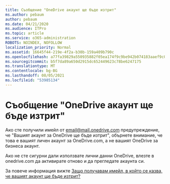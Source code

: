 ```yaml
---
title: Съобщение "OneDrive акаунт ще бъде изтрит"
ms.author: pebaum
author: pebaum
ms.date: 04/21/2020
ms.audience: ITPro
ms.topic: article
ms.service: o365-administration
ROBOTS: NOINDEX, NOFOLLOW
localization_priority: Normal
ms.assetid: 16645f44-219e-4f2a-b30b-159a409b790c
ms.openlocfilehash: a77fa39829a550935882f05ea174f9c9be942b074183aaef9c0e464c94cfb4ba
ms.sourcegitcommit: b5f7da89a650d2915dc652449623c78be6247175
ms.translationtype: MT
ms.contentlocale: bg-BG
ms.lasthandoff: 08/05/2021
ms.locfileid: "53985134"
---
```

# <a name="onedrive-account-will-be-deleted-message"></a>Съобщение "OneDrive акаунт ще бъде изтрит"

Ако сте получили имейл от email@mail.onedrive.com предупреждение, че "Вашият акаунт за OneDrive ще бъде изтрит", обърнете внимание, че това е вашият личен акаунт за OneDrive.com, а не вашият OneDrive за бизнеса акаунт. 
  
Ако не сте сигурни дали използвате лични данни OneDrive, влезте в onedrive.com да активирате отново и да прегледате акаунта си.
  
За повече информация вижте [Защо получавам имейл, в който се казва, че вашият акаунт ще бъде изтрит?](https://go.microsoft.com/fwlink/?linkid=2036151&amp;clcid=0x409)
  

